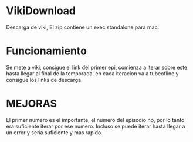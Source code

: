 # VikiDownload
 Descarga de viki, El zip contiene un exec standalone para mac.
# Funcionamiento

Se mete a viki, consigue el link del primer epi, comienza a iterar sobre este hasta llegar al final de la temporada. en cada iteracion va a tubeofline y consigue los links de descarga

# MEJORAS

El primer numero es el importante, el numero del episodio no, por lo tanto era suficiente iterar por ese numero.
Incluso se puede iterar hasta llegar a un error y seria suficiente y mas rapido.
